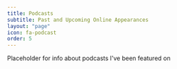 ```yaml
---
title: Podcasts
subtitle: Past and Upcoming Online Appearances
layout: "page"
icon: fa-podcast
order: 5
---
```


Placeholder for info about podcasts I've been featured on

